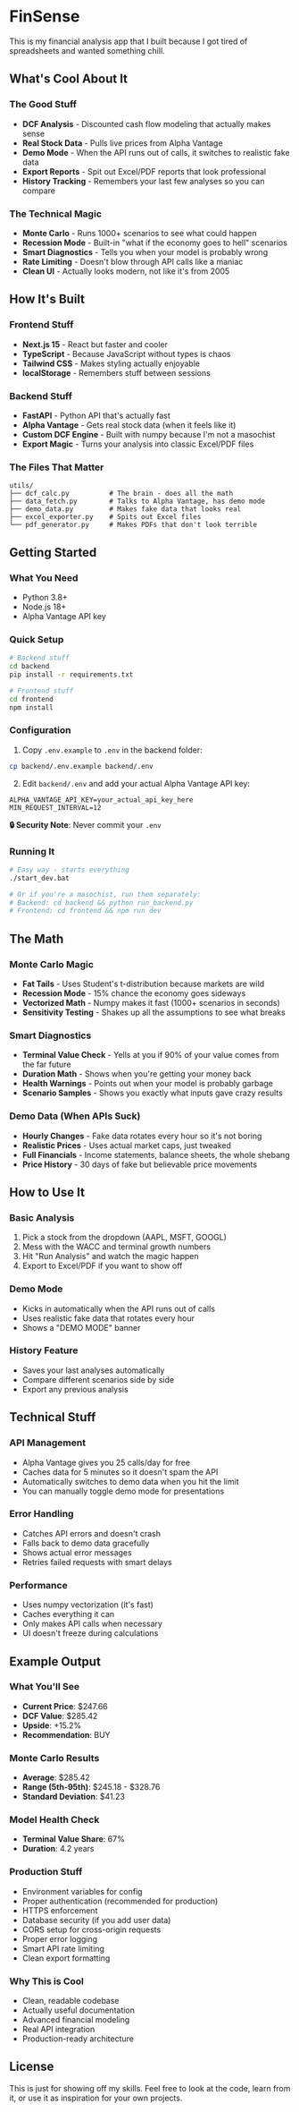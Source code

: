 # FinSense 

This is my financial analysis app that I built because I got tired of spreadsheets and wanted something chill.

## What's Cool About It

### The Good Stuff
- **DCF Analysis** - Discounted cash flow modeling that actually makes sense
- **Real Stock Data** - Pulls live prices from Alpha Vantage 
- **Demo Mode** - When the API runs out of calls, it switches to realistic fake data
- **Export Reports** - Spit out Excel/PDF reports that look professional
- **History Tracking** - Remembers your last few analyses so you can compare

### The Technical Magic
- **Monte Carlo** - Runs 1000+ scenarios to see what could happen
- **Recession Mode** - Built-in "what if the economy goes to hell" scenarios
- **Smart Diagnostics** - Tells you when your model is probably wrong
- **Rate Limiting** - Doesn't blow through API calls like a maniac
- **Clean UI** - Actually looks modern, not like it's from 2005

## How It's Built

### Frontend Stuff
- **Next.js 15** - React but faster and cooler
- **TypeScript** - Because JavaScript without types is chaos
- **Tailwind CSS** - Makes styling actually enjoyable
- **localStorage** - Remembers stuff between sessions

### Backend Stuff
- **FastAPI** - Python API that's actually fast
- **Alpha Vantage** - Gets real stock data (when it feels like it)
- **Custom DCF Engine** - Built with numpy because I'm not a masochist
- **Export Magic** - Turns your analysis into classic Excel/PDF files

### The Files That Matter
```
utils/
├── dcf_calc.py          # The brain - does all the math
├── data_fetch.py        # Talks to Alpha Vantage, has demo mode
├── demo_data.py         # Makes fake data that looks real
├── excel_exporter.py    # Spits out Excel files
└── pdf_generator.py     # Makes PDFs that don't look terrible
```

## Getting Started

### What You Need
- Python 3.8+ 
- Node.js 18+ 
- Alpha Vantage API key

### Quick Setup
```bash
# Backend stuff
cd backend
pip install -r requirements.txt

# Frontend stuff  
cd frontend
npm install
```

### Configuration
1. Copy `.env.example` to `.env` in the backend folder:
```bash
cp backend/.env.example backend/.env
```

2. Edit `backend/.env` and add your actual Alpha Vantage API key:
```env
ALPHA_VANTAGE_API_KEY=your_actual_api_key_here
MIN_REQUEST_INTERVAL=12
```

**🔒 Security Note**: Never commit your `.env` 

### Running It
```bash
# Easy way - starts everything
./start_dev.bat

# Or if you're a masochist, run them separately:
# Backend: cd backend && python run_backend.py
# Frontend: cd frontend && npm run dev
```

## The Math

### Monte Carlo Magic
- **Fat Tails** - Uses Student's t-distribution because markets are wild
- **Recession Mode** - 15% chance the economy goes sideways
- **Vectorized Math** - Numpy makes it fast (1000+ scenarios in seconds)
- **Sensitivity Testing** - Shakes up all the assumptions to see what breaks

### Smart Diagnostics
- **Terminal Value Check** - Yells at you if 90% of your value comes from the far future
- **Duration Math** - Shows when you're getting your money back
- **Health Warnings** - Points out when your model is probably garbage
- **Scenario Samples** - Shows you exactly what inputs gave crazy results

### Demo Data (When APIs Suck)
- **Hourly Changes** - Fake data rotates every hour so it's not boring
- **Realistic Prices** - Uses actual market caps, just tweaked
- **Full Financials** - Income statements, balance sheets, the whole shebang
- **Price History** - 30 days of fake but believable price movements

## How to Use It

### Basic Analysis
1. Pick a stock from the dropdown (AAPL, MSFT, GOOGL)
2. Mess with the WACC and terminal growth numbers
3. Hit "Run Analysis" and watch the magic happen
4. Export to Excel/PDF if you want to show off

### Demo Mode
- Kicks in automatically when the API runs out of calls
- Uses realistic fake data that rotates every hour
- Shows a "DEMO MODE" banner 

### History Feature
- Saves your last analyses automatically
- Compare different scenarios side by side
- Export any previous analysis

## Technical Stuff

### API Management
- Alpha Vantage gives you 25 calls/day for free
- Caches data for 5 minutes so it doesn't spam the API
- Automatically switches to demo data when you hit the limit
- You can manually toggle demo mode for presentations

### Error Handling
- Catches API errors and doesn't crash
- Falls back to demo data gracefully
- Shows actual error messages 
- Retries failed requests with smart delays

### Performance
- Uses numpy vectorization (it's fast)
- Caches everything it can
- Only makes API calls when necessary
- UI doesn't freeze during calculations

## Example Output

### What You'll See
- **Current Price**: $247.66
- **DCF Value**: $285.42
- **Upside**: +15.2%
- **Recommendation**: BUY

### Monte Carlo Results
- **Average**: $285.42
- **Range (5th-95th)**: $245.18 - $328.76
- **Standard Deviation**: $41.23

### Model Health Check
- **Terminal Value Share**: 67%
- **Duration**: 4.2 years


### Production Stuff
- Environment variables for config
- Proper authentication (recommended for production)
- HTTPS enforcement
- Database security (if you add user data)
- CORS setup for cross-origin requests
- Proper error logging
- Smart API rate limiting
- Clean export formatting

### Why This is Cool
- Clean, readable codebase
- Actually useful documentation
- Advanced financial modeling
- Real API integration
- Production-ready architecture

## License

This is just for showing off my skills. Feel free to look at the code, learn from it, or use it as inspiration for your own projects.

